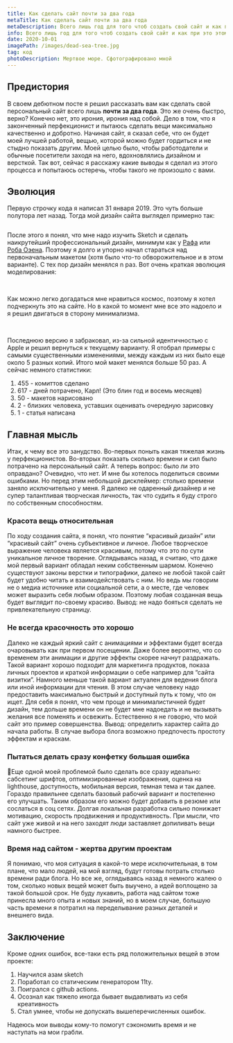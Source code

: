 ```yaml
---
title: Как сделать сайт почти за два года
metaTitle: Как сделать сайт почти за два года
metaDescription: Всего лишь год для того чтоб создать свой сайт и как при это этом нахрен совсем не афигеть
info: Всего лишь год для того чтоб создать свой сайт и как при это этом нахрен совсем не афигеть
date: 2020-10-01
imagePath: /images/dead-sea-tree.jpg
tag: код
photoDescription: Мертвое море. Сфотографировано мной
---
```


## Предистория

В своем дебютном посте я решил рассказать вам как сделать свой персональный сайт всего лишь **почти за два года**. Это же очень быстро, верно? Конечно нет, это ирония, ирония над собой. Дело в том, что я законченный перфекционист и пытаюсь сделать вещи максимально качественно и добротно. Начиная сайт, я сказал себе, что он будет моей лучшей работой, вещью, которой можно будет гордиться и не стыдно показать другим. Моей целью было, чтобы работодатели и обычные посетители заходя на него, вдохновлялись дизайном и версткой. Так вот, сейчас я расскажу какие выводы я сделал из этого процесса и попытаюсь остеречь, чтобы такого не произошло с вами.

## Эволюция

Первую строчку кода я написал 31 января 2019. Это чуть больше полутора лет назад. Тогда мой дизайн сайта выглядел примерно так:

<img src="/images/{{ page.fileSlug }}/1.jpg" loading="lazy" alt="" />

После этого я понял, что мне надо изучить Sketch и сделать наикрутейший профессиональный дизайн, минимум как у <a class="text-link" href="https://rafa.design/" target="_blank" rel="noopener noreferrer">Рафа</a> или <a class="text-link" href="https://robbowen.digital/" target="_blank" rel="noopener noreferrer">Роба Оэена</a>. Поэтому я долго и упорно начал стараться над первоначальным макетом (хотя было что-то обворожительное и в этом варианте). С тех пор дизайн менялся n раз. Вот очень краткая эволюция моделирования:

<img src="/images/{{ page.fileSlug }}/2.jpg" loading="lazy" alt="" />
<img src="/images/{{ page.fileSlug }}/3.jpg" loading="lazy" alt="" />
<img src="/images/{{ page.fileSlug }}/4.jpg" loading="lazy" alt="" />
<img src="/images/{{ page.fileSlug }}/5.jpg" loading="lazy" alt="" />
<img src="/images/{{ page.fileSlug }}/6.jpg" loading="lazy" alt="" />
<img src="/images/{{ page.fileSlug }}/7.jpg" loading="lazy" alt="" />
<img src="/images/{{ page.fileSlug }}/8.jpg" loading="lazy" alt="" />
<img src="/images/{{ page.fileSlug }}/9.jpg" loading="lazy" alt="" />
<img src="/images/{{ page.fileSlug }}/10.jpg" loading="lazy" alt="" />
<img src="/images/{{ page.fileSlug }}/11.jpg" loading="lazy" alt="" />
<img src="/images/{{ page.fileSlug }}/12.jpg" loading="lazy" alt="" />
<img src="/images/{{ page.fileSlug }}/13.jpg" loading="lazy" alt="" />

Как можно легко догадаться мне нравиться космос, поэтому я хотел подчеркнуть это на сайте. Но в какой то момент мне все это надоело и я решил двигаться в сторону минимализма.

<img src="/images/{{ page.fileSlug }}/14.jpg" loading="lazy" alt="" />
<img src="/images/{{ page.fileSlug }}/15.jpg" loading="lazy" alt="" />
<img src="/images/{{ page.fileSlug }}/16.jpg" loading="lazy" alt="" />
<img src="/images/{{ page.fileSlug }}/17.jpg" loading="lazy" alt="" />
<img src="/images/{{ page.fileSlug }}/18.jpg" loading="lazy" alt="" />

Последнюю версию я забраковал, из-за сильной идентичностью с Apple и решил вернуться к текущему варианту. Я отобрал примеры с самыми существенными изменениями, между каждым из них было еще около 5 разных копий. Итого мой макет менялся больше 50 раз. А сейчас немного статистики:

1. 455 - комиттов сделано
2. 617 - дней потрачено, Карл! (Это блин год и восемь месяцев)
3. 50 - макетов нарисовано
4. 2 - близких человека, уставших оценивать очередную зарисовку
5. 1 - статья написана

## Главная мысль

Итак, к чему все это занудство. Во-первых поныть какая тяжелая жизнь у перфекционистов. Во-вторых показать сколько времени и сил было потрачено на персональный сайт. А теперь вопрос: было ли это оправдано? Очевидно, что нет. И мне бы хотелось поделиться своими ошибками. Но перед этим небольшой дисклеймер: столько времени заняло исключительно у меня. Я далеко не одаренный дизайнер и не супер талантливая творческая личность, так что судить я буду строго по собственным способностям.

### Красота вещь относительная

По ходу создания сайта, я понял, что понятие “красивый дизайн” или “красивый сайт” очень субъективное и личное. Любое творческое выражение человека является красивым, потому что это по сути уникальное личное творение. Оглядываясь назад, я считаю, что даже мой первый вариант обладал неким собственным шармом. Конечно существуют законы верстки и типографики, далеко не любой такой сайт будет удобно читать и взаимодействовать с ним. Но ведь мы говорим не о медиа источнике или социальной сети, а о месте, где человек может выразить себя любым образом. Поэтому любая созданная вещь будет выглядит по-своему красиво. Вывод: не надо бояться сделать не привлекательную страницу.

### Не всегда красочность это хорошо

Далеко не каждый яркий сайт с анимациями и эффектами будет всегда очаровывать как при первом посещении. Даже более вероятно, что со временем эти анимации и другие эффекты скорее начнут раздражать. Такой вариант хорошо подходит для маркетинга продуктов, показа личных проектов и краткой информации о себе например для “сайта визитки”. Намного меньше такой вариант актуален для ведения блога или иной информации для чтения. В этом случае человеку надо предоставить максимально быстрый и доступный путь к тому, что он ищет. Для себя я понял, что чем проще и минималистичней будет дизайн, тем дольше времени он не будет мне надоедать и не вызывать желания все поменять и освежить. Естественно я не говорю, что мой сайт это пример совершенства. Вывод: определить характер сайта до начала работы. В случае выбора блога возможно предпочесть простоту эффектам и краскам.

### Пытаться делать сразу конфетку большая ошибка

Еще одной моей проблемой было сделать все сразу идеально: сабсетинг шрифтов, оптимизированные изображения, оценка на lighthouse, доступность, мобильная версия, темная тема и так далее. Гораздо правильнее сделать базовый рабочий вариант и постепенно его улучшать. Таким образом его можно будет добавить в резюме или сослаться в соц сетях. Долгая локальная разработка сильно понижает мотивацию, скорость продвижения и продуктивность. При мысли, что сайт уже живой и на него заходят люди заставляет допиливать вещи намного быстрее.

### Время над сайтом - жертва другим проектам

Я понимаю, что моя ситуация в какой-то мере исключительная, в том плане, что мало людей, на мой взгляд, будут готовы потрать столько времени ради блога. Но все же, оглядываясь назад я немного жалею о том, сколько новых вещей может быть выучено, а идей воплощено за такой большой срок. Не буду лукавить, работа над сайтом тоже принесла много опыта и новых знаний, но в моем случае, большую часть времени я потратил на переделывание разных деталей и внешнего вида.

## Заключение

Кроме одних ошибок, все-таки есть ряд положительных вещей в этом проекте:

1. Научился азам sketch
2. Поработал со статическим генератором 11ty.
3. Поигрался с github actions.
4. Осознал как тяжело иногда бывает выдавливать из себя креативность
5. Стал умнее, чтобы не допускать вышеперечисленных ошибок.

Надеюсь мои выводы кому-то помогут сэкономить время и не наступать на мои грабли.
